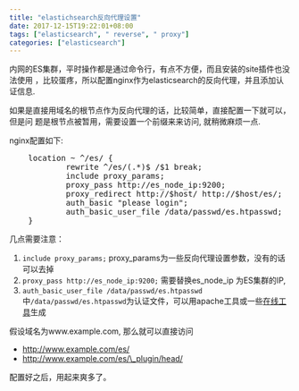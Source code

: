```yaml
---
title: "elastichsearch反向代理设置"
date: 2017-12-15T19:22:01+08:00
tags: ["elasticsearch", " reverse", " proxy"]
categories: ["elasticsearch"]
---
```


内网的ES集群，平时操作都是通过命令行，有点不方便，而且安装的site插件也没法使用
，比较蛋疼，所以配置nginx作为elasticsearch的反向代理，并且添加认证信息.

如果是直接用域名的根节点作为反向代理的话，比较简单，直接配置一下就可以，但是问
题是根节点被暂用，需要设置一个前缀来来访问, 就稍微麻烦一点.

nginx配置如下:

<pre>
    location ~ ^/es/ {
            rewrite ^/es/(.*)$ /$1 break;
            include proxy_params;
            proxy_pass http://es_node_ip:9200;
            proxy_redirect http://$host/ http://$host/es/;
            auth_basic "please login";
            auth_basic_user_file /data/passwd/es.htpasswd;
    }
</pre>

几点需要注意：

1. `include proxy_params;` proxy_params为一些反向代理设置参数，没有的话可以去掉
2. `proxy_pass http://es_node_ip:9200;` 需要替换es_node_ip 为ES集群的IP,
3. `auth_basic_user_file /data/passwd/es.htpasswd`中`/data/passwd/es.htpasswd`为认证文件，可以用apache工具或一些[在线工具](http://tool.oschina.net/htpasswd)生成

假设域名为www.example.com, 那么就可以直接访问

* <http://www.example.com/es/>
* <http://www.example.com/es/\_plugin/head/>

配置好之后，用起来爽多了。